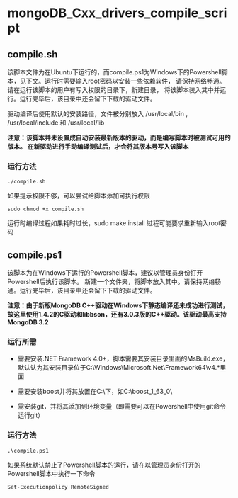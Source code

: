 # mongoDB_Cxx_drivers_compile_script
## compile.sh
该脚本文件为在Ubuntu下运行的，而compile.ps1为Windows下的Powershell脚本，见下文。运行时需要输入root密码以安装一些依赖软件，
请保持网络畅通。请在运行该脚本的用户有写入权限的目录下，新建目录，
将该脚本装入其中并运行。运行完毕后，该目录中还会留下下载的驱动文件。

驱动编译后使用默认的安装路径，文件被分别放入 /usr/local/bin , /usr/local/include 和 /usr/local/lib

**注意：该脚本并未设置成自动安装最新版本的驱动，而是编写脚本时被测试可用的版本。
在新驱动进行手动编译测试后，才会将其版本号写入该脚本**

### 运行方法

    ./compile.sh

如果提示权限不够，可以尝试给脚本添加可执行权限

    sudo chmod +x compile.sh

运行时编译过程如果耗时过长，sudo make install 过程可能要求重新输入root密码

## compile.ps1 
该脚本为在Windows下运行的Powershell脚本，建议以管理员身份打开Powershell后执行该脚本。
新建一个文件夹，将脚本放入其中。请保持网络畅通。运行完毕后，该目录中还会留下下载的驱动文件。

**注意：由于新版MongoDB C++驱动在Windows下静态编译还未成功进行测试，
故这里使用1.4.2的C驱动和libbson，还有3.0.3版的C++驱动。该驱动最高支持MongoDB 3.2**

### 运行所需
* 需要安装.NET Framework 4.0+，脚本需要其安装目录里面的MsBuild.exe，默认认为其安装目录位于C:\Windows\Microsoft.Net\Framework64\v4.*里面

* 需要安装boost并将其放置在C:\下，如C:\boost_1_63_0\

* 需安装git，并将其添加到环境变量（即需要可以在Powershell中使用git命令运行git）

### 运行方法

    .\compile.ps1

如果系统默认禁止了Powershell脚本的运行，请在以管理员身份打开的Powershell脚本中执行一下命令

    Set-Executionpolicy RemoteSigned